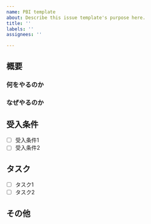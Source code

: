 ```yaml
---
name: PBI template
about: Describe this issue template's purpose here.
title: ''
labels: ''
assignees: ''

---
```


## 概要
<!-- このPBIにおける主要な課題や機能、及び期待される成果について簡潔に説明してください。-->

### 何をやるのか

### なぜやるのか

## 受入条件
<!-- このPBIを完了とするための条件をリスト形式で記載してください。受け入れ条件は状態として記載します。-->
- [ ] 受入条件1
- [ ] 受入条件2

## タスク
<!-- 開発者がこのPBIを達成するために必要なタスク（具体的な作業項目）をリスト形式で記載してください。-->
- [ ] タスク1
- [ ] タスク2

## その他
<!-- このPBIに関連するドキュメント、過去の類似したPBI、注記や備考などをここに記載してください。-->
